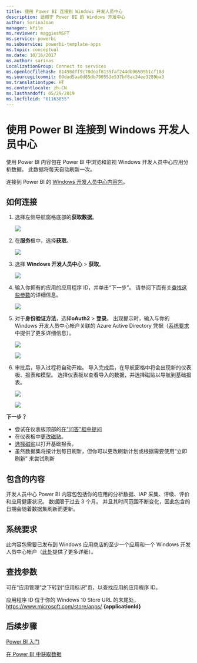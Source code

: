 ```yaml
---
title: 使用 Power BI 连接到 Windows 开发人员中心
description: 适用于 Power BI 的 Windows 开发中心
author: SarinaJoan
manager: kfile
ms.reviewer: maggiesMSFT
ms.service: powerbi
ms.subservice: powerbi-template-apps
ms.topic: conceptual
ms.date: 10/16/2017
ms.author: sarinas
LocalizationGroup: Connect to services
ms.openlocfilehash: 81498dff9c70deaf8135faf244db96509b1cf18d
ms.sourcegitcommit: 60dad5aa0d85db790553e537bf8ac34ee3289ba3
ms.translationtype: HT
ms.contentlocale: zh-CN
ms.lasthandoff: 05/29/2019
ms.locfileid: "61163855"
---
```

# <a name="connect-to-windows-dev-center-with-power-bi"></a>使用 Power BI 连接到 Windows 开发人员中心
使用 Power BI 内容包在 Power BI 中浏览和监视 Windows 开发人员中心应用分析数据。 此数据将每天自动刷新一次。

连接到 Power BI 的 [Windows 开发人员中心内容包](https://app.powerbi.com/getdata/services/devcenter)。

## <a name="how-to-connect"></a>如何连接
1. 选择左侧导航窗格底部的**获取数据**。
   
   ![](media/service-connect-to-windows-dev-center/getdata.png)
2. 在**服务**框中，选择**获取**。
   
   ![](media/service-connect-to-windows-dev-center/services.png)
3. 选择 **Windows 开发人员中心** \> **获取**。
   
   ![](media/service-connect-to-windows-dev-center/windowsdev.png)
4. 输入你拥有的应用的应用程序 ID，并单击“下一步”。 请参阅下面有关[查找这些参数](#FindingParams)的详细信息。
   
   ![](media/service-connect-to-windows-dev-center/params.png)
5. 对于**身份验证方法**，选择**oAuth2** \> **登录**。 出现提示时，输入与你的 Windows 开发人员中心帐户关联的 Azure Active Directory 凭据（[系统要求](#Requirements)中提供了更多详细信息）。
   
    ![](media/service-connect-to-windows-dev-center/creds.png)
   
    ![](media/service-connect-to-windows-dev-center/creds2.png)
6. 审批后，导入过程将自动开始。 导入完成后，在导航窗格中将会出现新的仪表板、报表和模型。 选择仪表板以查看导入的数据，并选择磁贴以导航到基础报表。
   
    ![](media/service-connect-to-windows-dev-center/dashboard.png)
   
    ![](media/service-connect-to-windows-dev-center/report.png)

**下一步？**

* 尝试在仪表板顶部的[在“问答”框中提问](consumer/end-user-q-and-a.md)
* 在仪表板中[更改磁贴](service-dashboard-edit-tile.md)。
* [选择磁贴](consumer/end-user-tiles.md)以打开基础报表。
* 虽然数据集将按计划每日刷新，但你可以更改刷新计划或根据需要使用“立即刷新”  来尝试刷新

## <a name="whats-included"></a>包含的内容
开发人员中心 Power BI 内容包包括你的应用的分析数据、IAP 采集、评级、评价和应用健康状况。 数据限于过去 3 个月。 并且其时间范围不断变化，因此包含的日期会随着数据集刷新而更新。

<a name="Requirements"></a>

## <a name="system-requirements"></a>系统要求
此内容包需要已发布到 Windows 应用商店的至少一个应用和一个 Windows 开发人员中心帐户（[此处](https://msdn.microsoft.com/windows/uwp/publish/manage-account-users)提供了更多详细）。

<a name="FindingParams"></a>

## <a name="finding-parameters"></a>查找参数
可在“应用管理”之下转到“应用标识”页，以查找应用的应用程序 ID。

应用程序 ID 位于你的 Windows 10 Store URL 的末尾处， https://www.microsoft.com/store/apps/ **{applicationId}**

## <a name="next-steps"></a>后续步骤
[Power BI 入门](service-get-started.md)

[在 Power BI 中获取数据](service-get-data.md)

